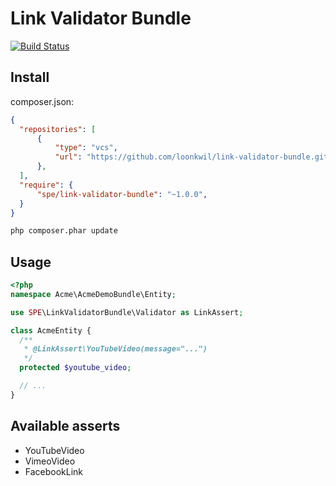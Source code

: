 # Link Validator Bundle

[![Build Status](https://travis-ci.org/loonkwil/link-validator-bundle.png)](https://travis-ci.org/loonkwil/link-validator-bundle)

## Install

composer.json:
```json
{
  "repositories": [
      {
          "type": "vcs",
          "url": "https://github.com/loonkwil/link-validator-bundle.git"
      },
  ],
  "require": {
      "spe/link-validator-bundle": "~1.0.0",
  }
}
```

```bash
php composer.phar update
```

## Usage

```php
<?php
namespace Acme\AcmeDemoBundle\Entity;

use SPE\LinkValidatorBundle\Validator as LinkAssert;

class AcmeEntity {
  /**
   * @LinkAssert\YouTubeVideo(message="...")
   */
  protected $youtube_video;

  // ...
}
```

## Available asserts

 * YouTubeVideo
 * VimeoVideo
 * FacebookLink
